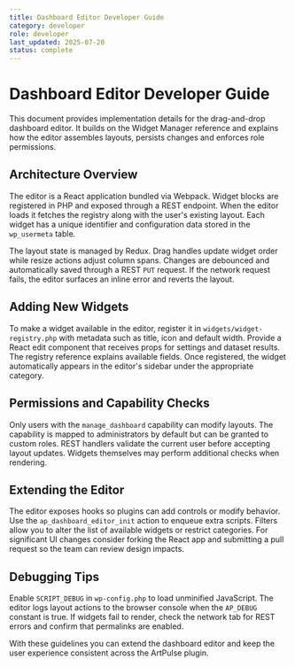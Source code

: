 ```yaml
---
title: Dashboard Editor Developer Guide
category: developer
role: developer
last_updated: 2025-07-20
status: complete
---
```


# Dashboard Editor Developer Guide

This document provides implementation details for the drag-and-drop dashboard editor. It builds on the Widget Manager reference and explains how the editor assembles layouts, persists changes and enforces role permissions.

## Architecture Overview
The editor is a React application bundled via Webpack. Widget blocks are registered in PHP and exposed through a REST endpoint. When the editor loads it fetches the registry along with the user's existing layout. Each widget has a unique identifier and configuration data stored in the `wp_usermeta` table.

The layout state is managed by Redux. Drag handles update widget order while resize actions adjust column spans. Changes are debounced and automatically saved through a REST `PUT` request. If the network request fails, the editor surfaces an inline error and reverts the layout.

## Adding New Widgets
To make a widget available in the editor, register it in `widgets/widget-registry.php` with metadata such as title, icon and default width. Provide a React edit component that receives props for settings and dataset results. The registry reference explains available fields. Once registered, the widget automatically appears in the editor's sidebar under the appropriate category.

## Permissions and Capability Checks
Only users with the `manage_dashboard` capability can modify layouts. The capability is mapped to administrators by default but can be granted to custom roles. REST handlers validate the current user before accepting layout updates. Widgets themselves may perform additional checks when rendering.

## Extending the Editor
The editor exposes hooks so plugins can add controls or modify behavior. Use the `ap_dashboard_editor_init` action to enqueue extra scripts. Filters allow you to alter the list of available widgets or restrict categories. For significant UI changes consider forking the React app and submitting a pull request so the team can review design impacts.

## Debugging Tips
Enable `SCRIPT_DEBUG` in `wp-config.php` to load unminified JavaScript. The editor logs layout actions to the browser console when the `AP_DEBUG` constant is true. If widgets fail to render, check the network tab for REST errors and confirm that permalinks are enabled.

With these guidelines you can extend the dashboard editor and keep the user experience consistent across the ArtPulse plugin.
